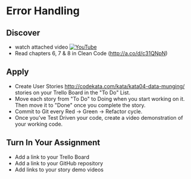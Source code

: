 # Error Handling

## Discover
-  watch attached video [![YouTube](https://i.ytimg.com/vi/G9kTo7QVScc/default.jpg)](https://www.youtube.com/watch?v=G9kTo7QVScc)
- Read chapters 6, 7 & 8 in Clean Code (http://a.co/d/c31QNpN)

## Apply
- Create User Stories http://codekata.com/kata/kata04-data-munging/ stories on your Trello Board in the "To Do" List.
- Move each story from "To Do" to Doing when you start working on it. Then move it to "Done" once you complete the story.
- Commit to Git every Red -> Green -> Refactor cycle.
- Once you’ve Test Driven your code, create a video demonstration of your working code.

## Turn In Your Assignment
- Add a link to your Trello Board
- Add a link to your GitHub repository
- Add links to your story demo videos